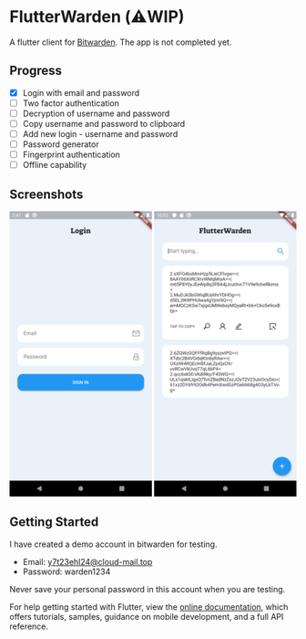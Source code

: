 # FlutterWarden (⚠️WIP)

A flutter client for [Bitwarden](https://bitwarden.com/). The app is not completed yet.

## Progress

- [x] Login with email and password
- [ ] Two factor authentication
- [ ] Decryption of username and password
- [ ] Copy username and password to clipboard
- [ ] Add new login - username and password
- [ ] Password generator
- [ ] Fingerprint authentication
- [ ] Offline capability

## Screenshots

<p>
<img src="https://raw.githubusercontent.com/excogitatr/flutterwarden/master/assets/screen_1.png" alt="Screen 1" width="250">
<img src="https://raw.githubusercontent.com/excogitatr/flutterwarden/master/assets/screen_2.png" alt="Screen 2" width="250">
</p>

## Getting Started

I have created a demo account in bitwarden for testing.

- Email: y7t23ehl24@cloud-mail.top
- Password: warden1234

Never save your personal password in this account when you are testing.

For help getting started with Flutter, view the
[online documentation](https://flutter.dev/docs), which offers tutorials,
samples, guidance on mobile development, and a full API reference.
